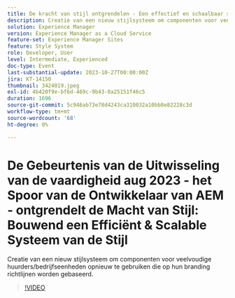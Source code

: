 ```yaml
---
title: De kracht van stijl ontgrendelen - Een effectief en schaalbaar stijlsysteem ontwikkelen
description: Creatie van een nieuw stijlsysteem om componenten voor veelvoudige huurders/bedrijfseenheden opnieuw te gebruiken die op hun branding richtlijnen worden gebaseerd.
solution: Experience Manager
version: Experience Manager as a Cloud Service
feature-set: Experience Manager Sites
feature: Style System
role: Developer, User
level: Intermediate, Experienced
doc-type: Event
last-substantial-update: 2023-10-27T00:00:00Z
jira: KT-14150
thumbnail: 3424019.jpeg
exl-id: 4b420f9e-bf6d-469c-9b43-0a25151f46c5
duration: 1696
source-git-commit: 5c946ab73e78d4243ca310032a10bb8e82228c3d
workflow-type: tm+mt
source-wordcount: '68'
ht-degree: 0%

---
```



# De Gebeurtenis van de Uitwisseling van de vaardigheid aug 2023 - het Spoor van de Ontwikkelaar van AEM - ontgrendelt de Macht van Stijl: Bouwend een Efficiënt &amp; Scalable Systeem van de Stijl

Creatie van een nieuw stijlsysteem om componenten voor veelvoudige huurders/bedrijfseenheden opnieuw te gebruiken die op hun branding richtlijnen worden gebaseerd.

>[!VIDEO](https://video.tv.adobe.com/v/3424019/?learn=on)
